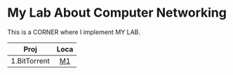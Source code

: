 # My Lab About Computer Networking

This is a CORNER where I implement MY LAB.

|Proj|Loca|
|:--:|:--:|
|1.BitTorrent|[M1](Lab1_P2P_BitTorrent/README.md)|